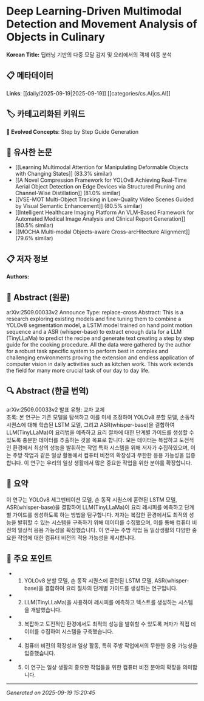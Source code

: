 
# Deep Learning-Driven Multimodal Detection and Movement Analysis of Objects in Culinary

**Korean Title:** 딥러닝 기반의 다중 모달 감지 및 요리에서의 객체 이동 분석

## 📋 메타데이터

**Links**: [[daily/2025-09-19|2025-09-19]] [[categories/cs.AI|cs.AI]]

## 🏷️ 카테고리화된 키워드
**🚀 Evolved Concepts**: Step by Step Guide Generation

## 🔗 유사한 논문
- [[Learning Multimodal Attention for Manipulating Deformable Objects with Changing States]] (83.3% similar)
- [[A Novel Compression Framework for YOLOv8 Achieving Real-Time Aerial Object Detection on Edge Devices via Structured Pruning and Channel-Wise Distillation]] (81.0% similar)
- [[VSE-MOT Multi-Object Tracking in Low-Quality Video Scenes Guided by Visual Semantic Enhancement]] (80.5% similar)
- [[Intelligent Healthcare Imaging Platform An VLM-Based Framework for Automated Medical Image Analysis and Clinical Report Generation]] (80.5% similar)
- [[MOCHA Multi-modal Objects-aware Cross-arcHitecture Alignment]] (79.6% similar)

## 📋 저자 정보

**Authors:** 

## 📄 Abstract (원문)

arXiv:2509.00033v2 Announce Type: replace-cross 
Abstract: This is a research exploring existing models and fine tuning them to combine a YOLOv8 segmentation model, a LSTM model trained on hand point motion sequence and a ASR (whisper-base) to extract enough data for a LLM (TinyLLaMa) to predict the recipe and generate text creating a step by step guide for the cooking procedure. All the data were gathered by the author for a robust task specific system to perform best in complex and challenging environments proving the extension and endless application of computer vision in daily activities such as kitchen work. This work extends the field for many more crucial task of our day to day life.

## 🔍 Abstract (한글 번역)

arXiv:2509.00033v2 발표 유형: 교차 교체  
초록: 본 연구는 기존 모델을 탐색하고 이를 미세 조정하여 YOLOv8 분할 모델, 손동작 시퀀스에 대해 학습된 LSTM 모델, 그리고 ASR(whisper-base)을 결합하여 LLM(TinyLLaMa)이 요리법을 예측하고 요리 절차에 대한 단계별 가이드를 생성할 수 있도록 충분한 데이터를 추출하는 것을 목표로 합니다. 모든 데이터는 복잡하고 도전적인 환경에서 최상의 성능을 발휘하는 작업 특화 시스템을 위해 저자가 수집하였으며, 이는 주방 작업과 같은 일상 활동에서 컴퓨터 비전의 확장성과 무한한 응용 가능성을 입증합니다. 이 연구는 우리의 일상 생활에서 많은 중요한 작업을 위한 분야를 확장합니다.

## 📝 요약

이 연구는 YOLOv8 세그멘테이션 모델, 손 동작 시퀀스에 훈련된 LSTM 모델, ASR(whisper-base)을 결합하여 LLM(TinyLLaMa)이 요리 레시피를 예측하고 단계별 가이드를 생성하도록 하는 방법을 탐구합니다. 저자는 복잡한 환경에서도 최적의 성능을 발휘할 수 있는 시스템을 구축하기 위해 데이터를 수집했으며, 이를 통해 컴퓨터 비전의 일상적 응용 가능성을 확장했습니다. 이 연구는 주방 작업 등 일상생활의 다양한 중요한 작업에 대한 컴퓨터 비전의 적용 가능성을 제시합니다.

## 🎯 주요 포인트

- 1. YOLOv8 분할 모델, 손 동작 시퀀스에 훈련된 LSTM 모델, ASR(whisper-base)을 결합하여 요리 절차의 단계별 가이드를 생성하는 연구입니다.

- 2. LLM(TinyLLaMa)을 사용하여 레시피를 예측하고 텍스트를 생성하는 시스템을 개발했습니다.

- 3. 복잡하고 도전적인 환경에서도 최적의 성능을 발휘할 수 있도록 저자가 직접 데이터를 수집하여 시스템을 구축했습니다.

- 4. 컴퓨터 비전의 확장성과 일상 활동, 특히 주방 작업에서의 무한한 응용 가능성을 입증했습니다.

- 5. 이 연구는 일상 생활의 중요한 작업들을 위한 컴퓨터 비전 분야의 확장을 의미합니다.

---

*Generated on 2025-09-19 15:20:45*